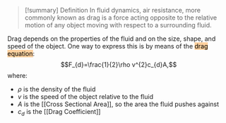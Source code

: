 > [!summary] Definition
> In fluid dynamics, air resistance, more commonly known as drag is a force acting opposite to the relative motion of any object moving with respect to a surrounding fluid. 

Drag depends on the properties of the fluid and on the size, shape, and speed of the object. One way to express this is by means of the <mark style="background: #FFB86CA6;">drag equation</mark>:$$F_{d}=\frac{1}{2}\rho v^{2}c_{d}A,$$where: 
- $\rho$ is the density of the fluid
- $v$ is the speed of the object relative to the fluid
- $A$ is the [[Cross Sectional Area]], so the area the fluid pushes against
- $c_{d}$ is the [[Drag Coefficient]]